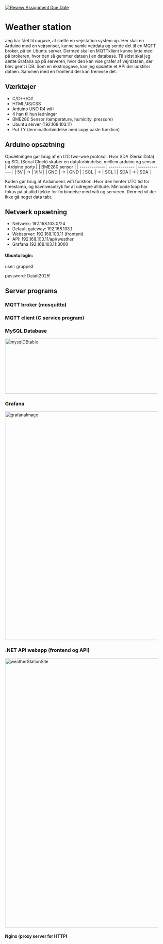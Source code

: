 [![Review Assignment Due Date](https://classroom.github.com/assets/deadline-readme-button-22041afd0340ce965d47ae6ef1cefeee28c7c493a6346c4f15d667ab976d596c.svg)](https://classroom.github.com/a/XBO6NBqk)

# Weather station
Jeg har fået til opgave, at sætte en vejrstation system op. Her skal en Arduino med en vejrsonsor, kunne samle vejrdata og sende det til en MQTT broker, på en Ubuntu server. Dermed skal en MQTTklient kunne lytte med på brokeren, hvor den så gemmer dataen i en database. Til sidst skal jeg sætte Grafana op på serveren, hvor den kan vise grafer af vejrdataen, der blev gemt i DB. Som en ekstropgave, kan jeg opsætte et API der udstiller dataen. Sammen med en frontend der kan fremvise det.

## Værktøjer
- C/C++/C#
- HTML/JS/CSS
- Arduino UNO R4 wifi
- 4 han til hun ledninger
- BME280 Sensor (temperature, humidity. pressure)
- Ubuntu server (192.168.103.11)
- PuTTY (terminalforbindelse med copy paste funktion)
  
## Arduino opsætning
Opsætningen gør brug af en I2C two-wire protokol. Hvor SDA (Serial Data) og SCL (Serial Clock) skaber en dataforbindelse, mellem arduino og sensor. 
| Arduino ports  | | BME280 sensor |
| ------------- | ------------- | ------------- |
| 5V  | -> | VIN |
| GND | -> | GND |
| SCL | -> | SCL |
| SDA | -> | SDA |

Koden gør brug af Arduinoens wifi funktion. Hvor den henter UTC tid for timestamp, og havniveautryk for at udregne altitude. Min code loop har fokus på at altid tjekke for forbindelse med wifi og serveren. Dermed vil der ikke gå noget data tabt.

## Netværk opsætning
- Netværk: 192.168.103.0/24
- Default gateway: 192.168.103.1
- Webserver: 192.168.103.11 (frontent)
- API: 192.168.103.11/api/weather
- Grafana 192.168.103.11:3000
  
#### Ubuntu login:

user: gruppe3

password: Datait2025!

## Server programs
### MQTT broker (mosquitto)
### MQTT client (C service program)
### MySQL Database
<img width="620" height="181" alt="mysqlDBtable" src="https://github.com/user-attachments/assets/8105e595-b060-4a2b-8fc1-f04395ca3aa3" />

### Grafana
<img width="1895" height="753" alt="grafanaImage" src="https://github.com/user-attachments/assets/a742d465-7d88-487a-bf3b-d23ed5f1a655" />

### .NET API webapp (frontend og API)
<img width="1888" height="888" alt="weatherStationSite" src="https://github.com/user-attachments/assets/d279580c-80ab-4d8b-bf85-b434f847aaa3" />

#### Nginx (proxy server for HTTP)




